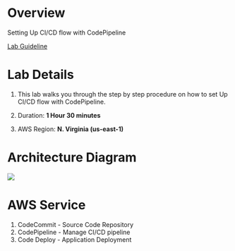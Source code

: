 # Overview

Setting Up CI/CD flow with CodePipeline

[Lab Guideline](https://docs.aws.amazon.com/codepipeline/latest/userguide/tutorials-simple-codecommit.html)

# Lab Details
 
1. This lab walks you through the step by step procedure on how to set Up CI/CD flow with CodePipeline.

2. Duration: **1 Hour 30 minutes**

3. AWS Region: **N. Virginia (us-east-1)**

# Architecture Diagram

![](https://github.com/hoabka/saa-c02-labs/blob/master/cicd/images/codepipeline/architecture.png)

# AWS Service
1. CodeCommit - Source Code Repository
2. CodePipeline - Manage CI/CD pipeline
3. Code Deploy - Application Deployment
